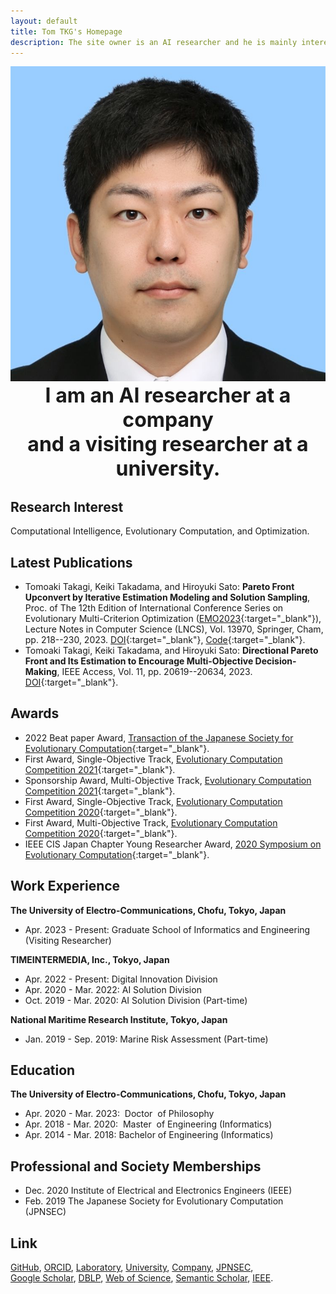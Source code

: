 ```yaml
---
layout: default
title: Tom TKG's Homepage
description: The site owner is an AI researcher and he is mainly interested in evolutionary computation and multi-objective optimization.　You can see his papers, codes, and images on this site.
---
```


<img class="profile-picture" src="myface.jpg">

<div style="text-align: center"><font size="6"><b>
  I am an AI researcher at a company<br>
  and a visiting researcher at a university.
</b></font></div>

## Research Interest
Computational Intelligence, Evolutionary Computation, and Optimization.

## Latest Publications
* Tomoaki Takagi, Keiki Takadama, and Hiroyuki Sato: **Pareto Front Upconvert by Iterative Estimation Modeling and Solution Sampling**, Proc. of The 12th Edition of International Conference Series on Evolutionary Multi-Criterion Optimization ([EMO2023](https://emo2023.liacs.leidenuniv.nl){:target="_blank"}), Lecture Notes in Computer Science (LNCS), Vol. 13970, Springer, Cham, pp. 218--230, 2023. [DOI](https://doi.org/10.1007/978-3-031-27250-9_16){:target="_blank"}, [Code](https://github.com/tomtkg/I-SMOA){:target="_blank"}.
* Tomoaki Takagi, Keiki Takadama, and Hiroyuki Sato: **Directional Pareto Front and Its Estimation to Encourage Multi-Objective Decision-Making**, IEEE Access, Vol. 11, pp. 20619--20634, 2023. [DOI](https://doi.org/10.1109/ACCESS.2023.3250238){:target="_blank"}.

## Awards
* 2022 Beat paper Award, [Transaction of the Japanese Society for Evolutionary Computation](http://www.jpnsec.org/prize.html){:target="_blank"}.  
* First Award, Single-Objective Track, [Evolutionary Computation Competition 2021](https://ec-comp.jpnsec.org/competitions/eccomp2021){:target="_blank"}.  
* Sponsorship Award, Multi-Objective Track, [Evolutionary Computation Competition 2021](https://ec-comp.jpnsec.org/competitions/eccomp2021){:target="_blank"}.  
* First Award, Single-Objective Track, [Evolutionary Computation Competition 2020](https://ec-comp.jpnsec.org/competitions/eccomp2020){:target="_blank"}.  
* First Award, Multi-Objective Track, [Evolutionary Computation Competition 2020](https://ec-comp.jpnsec.org/competitions/eccomp2020){:target="_blank"}.  
* IEEE CIS Japan Chapter Young Researcher Award, [2020 Symposium on Evolutionary Computation](http://www.jpnsec.org/yra.html){:target="_blank"}.  

## Work Experience
**The University of Electro-Communications, Chofu, Tokyo, Japan**  
* Apr. 2023 - Present: Graduate School of Informatics and Engineering (Visiting Researcher)  

**TIMEINTERMEDIA, Inc., Tokyo, Japan**  
* Apr. 2022 - Present: Digital Innovation Division  
* Apr. 2020 - Mar. 2022: AI Solution Division  
* Oct. 2019 - Mar. 2020: AI Solution Division (Part-time)  

**National Maritime Research Institute, Tokyo, Japan**  
* Jan. 2019 - Sep. 2019: Marine Risk Assessment (Part-time)

## Education
**The University of Electro-Communications, Chofu, Tokyo, Japan**  
* Apr. 2020 - Mar. 2023: &nbsp;Doctor &nbsp;of Philosophy
* Apr. 2018 - Mar. 2020: &nbsp;Master &nbsp;of Engineering (Informatics)  
* Apr. 2014 - Mar. 2018: Bachelor of Engineering (Informatics)

## Professional and Society Memberships
* Dec. 2020 Institute of Electrical and Electronics Engineers (IEEE)  
* Feb. 2019 The Japanese Society for Evolutionary Computation (JPNSEC)  

## Link
[GitHub](https://github.com/tomtkg), [ORCID](https://orcid.org/0000-0003-3748-9797), [Laboratory](https://nic.lab.uec.ac.jp/index.php/tomoakitakagi), [University](https://www.uec.ac.jp), [Company](https://www.timedia.co.jp), [JPNSEC](http://www.jpnsec.org),  
[Google Scholar](https://scholar.google.co.jp/citations?user=jsYC8NMAAAAJ), [DBLP](https://dblp.uni-trier.de/pers/hd/t/Takagi:Tomoaki), [Web of Science](https://www.webofscience.com/wos/author/record/AAF-1794-2021), [Semantic Scholar](https://www.semanticscholar.org/author/94460343), [IEEE](https://ieee-collabratec.ieee.org/app/p/tomtkg).
